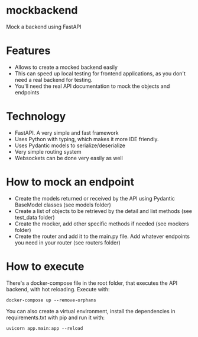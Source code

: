 # mockbackend
Mock a backend using FastAPI

# Features

- Allows to create a mocked backend easily
- This can speed up local testing for frontend applications, as you don't need a real backend for testing.
- You'll need the real API documentation to mock the objects and endpoints

# Technology

- FastAPI. A very simple and fast framework
- Uses Python with typing, which makes it more IDE friendly.
- Uses Pydantic models to serialize/deserialize
- Very simple routing system
- Websockets can be done very easily as well

# How to mock an endpoint

- Create the models returned or received by the API using Pydantic BaseModel classes (see models folder)
- Create a list of objects to be retrieved by the detail and list methods (see test_data folder)
- Create the mocker, add other specific methods if needed (see mockers folder)
- Create the router and add it to the main.py file. Add whatever endpoints you need in your router (see routers folder)

# How to execute

There's a docker-compose file in the root folder, that executes the API backend, with hot reloading.
Execute with:

```
docker-compose up --remove-orphans
```

You can also create a virtual environment, install the dependencies in requirements.txt with pip and run it with:

```
uvicorn app.main:app --reload
```

 
